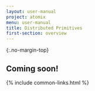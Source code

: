 ```yaml
---
layout: user-manual
project: atomix
menu: user-manual
title: Distributed Primitives
first-section: overview
---
```


{:.no-margin-top}

## Coming soon!

{% include common-links.html %}

